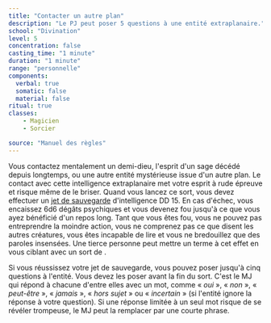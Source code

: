 ```yaml
---
title: "Contacter un autre plan"
description: "Le PJ peut poser 5 questions à une entité extraplanaire."
school: "Divination"
level: 5
concentration: false
casting_time: "1 minute"
duration: "1 minute"
range: "personnelle"
components:
  verbal: true
  somatic: false
  material: false
ritual: true
classes:
    - Magicien
    - Sorcier

source: "Manuel des règles"
---
```

Vous contactez mentalement un demi-dieu, l'esprit d'un sage décédé depuis longtemps, ou une autre entité mystérieuse issue d'un autre plan. Le contact avec cette intelligence extraplanaire met votre esprit à rude épreuve et risque même de le briser. Quand vous lancez ce sort, vous devez effectuer un [jet de sauvegarde](/utiliser-les-caracteristiques/#jets-de-sauvegarde) d'intelligence DD 15. En cas d'échec, vous encaissez 6d6 dégâts psychiques et vous devenez fou jusqu'à ce que vous ayez bénéficié d'un repos long. Tant que vous êtes fou, vous ne pouvez pas entreprendre la moindre action, vous ne comprenez pas ce que disent les autres créatures, vous êtes incapable de lire et vous ne bredouillez que des paroles insensées. Une tierce personne peut mettre un terme à cet effet en  vous ciblant avec un sort de <ST s="restauration-superieure"/>.

Si vous réussissez votre jet de sauvegarde, vous pouvez poser jusqu'à cinq questions à l'entité. Vous devez les poser avant la fin du sort. C'est le MJ qui répond à chacune d'entre elles avec un mot, comme « _oui_ », « _non_ », « _peut-être_ », « _jamais_ », « _hors sujet_ » ou « _incertain_ » (si l'entité ignore la réponse à votre question). Si une réponse limitée à un seul mot risque de se révéler trompeuse, le MJ peut la remplacer par une courte phrase.
